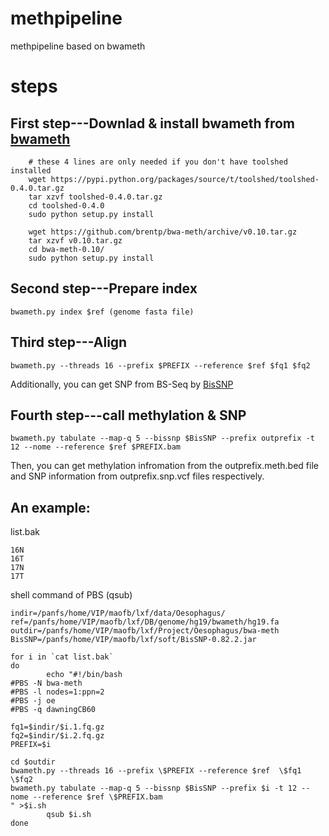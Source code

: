 # methpipeline
methpipeline based on bwameth

# steps
First step---Downlad & install bwameth from [bwameth](https://github.com/brentp/bwa-meth)
-----
```Shell
    # these 4 lines are only needed if you don't have toolshed installed
    wget https://pypi.python.org/packages/source/t/toolshed/toolshed-0.4.0.tar.gz
    tar xzvf toolshed-0.4.0.tar.gz
    cd toolshed-0.4.0
    sudo python setup.py install

    wget https://github.com/brentp/bwa-meth/archive/v0.10.tar.gz
    tar xzvf v0.10.tar.gz
    cd bwa-meth-0.10/
    sudo python setup.py install
```

Second step---Prepare index
-----
```
bwameth.py index $ref (genome fasta file)
```

Third step---Align
-----
```
bwameth.py --threads 16 --prefix $PREFIX --reference $ref $fq1 $fq2
```
Additionally, you can get SNP from BS-Seq by [BisSNP](https://sourceforge.net/projects/bissnp/) 

Fourth step---call methylation & SNP
-----
```
bwameth.py tabulate --map-q 5 --bissnp $BisSNP --prefix outprefix -t 12 --nome --reference $ref $PREFIX.bam
```
Then, you can get methylation infromation from the outprefix.meth.bed file and SNP information from outprefix.snp.vcf files respectively.


An example: 
-----
list.bak
```
16N
16T
17N
17T
```
shell command of PBS (qsub)
```
indir=/panfs/home/VIP/maofb/lxf/data/Oesophagus/
ref=/panfs/home/VIP/maofb/lxf/DB/genome/hg19/bwameth/hg19.fa
outdir=/panfs/home/VIP/maofb/lxf/Project/Oesophagus/bwa-meth
BisSNP=/panfs/home/VIP/maofb/lxf/soft/BisSNP-0.82.2.jar

for i in `cat list.bak`
do
        echo "#!/bin/bash
#PBS -N bwa-meth
#PBS -l nodes=1:ppn=2
#PBS -j oe
#PBS -q dawningCB60

fq1=$indir/$i.1.fq.gz
fq2=$indir/$i.2.fq.gz
PREFIX=$i

cd $outdir
bwameth.py --threads 16 --prefix \$PREFIX --reference $ref  \$fq1 \$fq2
bwameth.py tabulate --map-q 5 --bissnp $BisSNP --prefix $i -t 12 --nome --reference $ref \$PREFIX.bam
" >$i.sh
        qsub $i.sh
done
```
